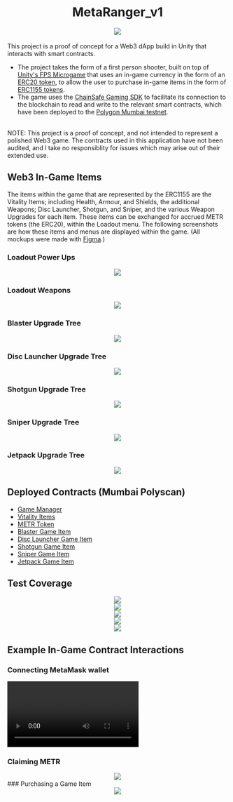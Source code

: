 # <div align="center">MetaRanger_v1</div>

<div align="center"><img src="./READMEContent/Images/MetaRangers_Banner.png" /></div>

<br/>
This project is a proof of concept for a Web3 dApp build in Unity that interacts with smart contracts. 

- The project takes the form of a first person shooter, built on top of [Unity's FPS Microgame](https://learn.unity.com/project/fps-template) that uses an in-game currency in the form of an [ERC20 token](https://ethereum.org/en/developers/docs/standards/tokens/erc-20/), to allow the user to purchase in-game items in the form of [ERC1155 tokens](https://ethereum.org/en/developers/docs/standards/tokens/erc-1155/). 
- The game uses the [ChainSafe Gaming SDK](https://gaming.chainsafe.io/) to facilitate its connection to the blockchain to read and write to the relevant smart contracts, which have been deployed to the [Polygon Mumbai testnet](https://www.alchemy.com/overviews/mumbai-testnet).

<br/>
NOTE: This project is a proof of concept, and not intended to represent a polished Web3 game. The contracts used in this application have not been audited, and I take no responsiblity for issues which may arise out of their extended use.

## Web3 In-Game Items
The items within the game that are represented by the ERC1155 are the Vitality Items; including Health, Armour, and Shields, the additional Weapons; Disc Launcher, Shotgun, and Sniper, and the various Weapon Upgrades for each item. These items can be exchanged for accrued METR tokens (the ERC20), within the Loadout menu. The following screenshots are how these items and menus are displayed within the game. (All mockups were made with [Figma](https://www.figma.com/).)

### Loadout Power Ups
<div align="center"><img src="./READMEContent/Images/Loadout/Loadout_PowerUps.png" /></div>

### Loadout Weapons
<div align="center"><img src="./READMEContent/Images/Loadout/Loadout_Weapons.png" /></div>

### Blaster Upgrade Tree
<div align="center"><img src="./READMEContent/Images/Loadout/Loadout_BlasterTree.png" /></div>

### Disc Launcher Upgrade Tree
<div align="center"><img src="./READMEContent/Images/Loadout/Loadout_DiscLauncherTree.png" /></div>

### Shotgun Upgrade Tree
<div align="center"><img src="./READMEContent/Images/Loadout/Loadout_ShotgunTree.png" /></div>

### Sniper Upgrade Tree
<div align="center"><img src="./READMEContent/Images/Loadout/Loadout_SniperTree.png" /></div>

### Jetpack Upgrade Tree
<div align="center"><img src="./READMEContent/Images/Loadout/Loadout_JetpackTree.png" /></div>

## Deployed Contracts (Mumbai Polyscan)

- [Game Manager](https://mumbai.polygonscan.com/address/0xd45dEF180645269b81eFEaFE8D4D83f368B5adc6)
- [Vitality Items](https://mumbai.polygonscan.com/address/0x85B3C588912Cbd2F415bFBC4A34f069554385663)
- [METR Token](https://mumbai.polygonscan.com/token/0x22ac36f2932c73559df2b288a375e12c8fa9b7db)
- [Blaster Game Item](https://mumbai.polygonscan.com/address/0xcd8a7e2ec16fb3ff6fad142dc30cdb8c2237348b)
- [Disc Launcher Game Item](https://mumbai.polygonscan.com/address/0x7d41e26d950908ab5d44611171cc7a2acc0a7aba)
- [Shotgun Game Item](https://mumbai.polygonscan.com/address/0xbe8af99a91b85ab400ab7f0901556a9c28d08ad2)
- [Sniper Game Item](https://mumbai.polygonscan.com/address/0x71d3529831ea10706f617654188e6aabc9b102b2)
- [Jetpack Game Item](https://mumbai.polygonscan.com/address/0xdf289994a3809592392cd3e4129d10fada0be03e)

## Test Coverage

<div align="center"><img src="./READMEContent/Images/TestCoverage/MetaRangers_GameItemsTestCoverage.png" /></div>
<div align="center"><img src="./READMEContent/Images/TestCoverage/MetaRangers_GameManagerTestCoverage.png" /></div>
<div align="center"><img src="./READMEContent/Images/TestCoverage/MetaRangers_METRTokenTestCoverage.png" /></div>
<div align="center"><img src="./READMEContent/Images/TestCoverage/MetaRangers_VitalityItemTestCoverage.png" /></div>
<div align="center"><img src="./READMEContent/Images/TestCoverage/MetaRangers_FullTestCoverage.png" /></div>

## Example In-Game Contract Interactions
### Connecting MetaMask wallet
<video controls><source src="./READMEContent/Footage/MetaRangers_ConnectingWallet.mov" type="video/mov"</video>
### Claiming METR
<div align="center"><img src="./READMEContent/Footage/MetaRangers_ClaimMETRGIF.gif" /></div>
### Purchasing a Game Item
<div align="center"><img src="./READMEContent/Footage/MetaRangers_PurchaseGameItemGIF.gif" /></div>

